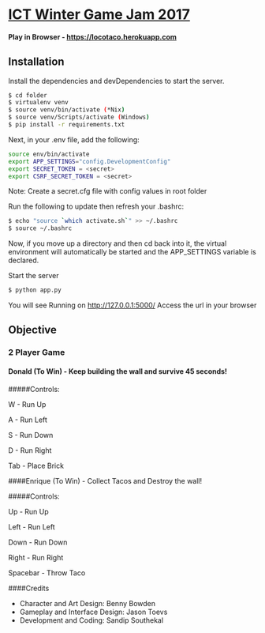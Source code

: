 # [ICT Winter Game Jam 2017](http://ictgamejam.com)
#### Play in Browser - https://locotaco.herokuapp.com

## Installation

Install the dependencies and devDependencies to start the server.

```sh
$ cd folder
$ virtualenv venv
$ source venv/bin/activate (*Nix)
$ source venv/Scripts/activate (Windows)
$ pip install -r requirements.txt
```

Next, in your .env file, add the following:

```sh
source env/bin/activate
export APP_SETTINGS="config.DevelopmentConfig"
export SECRET_TOKEN = <secret>
export CSRF_SECRET_TOKEN = <secret>
```
Note: Create a secret.cfg file with config values in root folder

Run the following to update then refresh your .bashrc:

```sh
$ echo "source `which activate.sh`" >> ~/.bashrc
$ source ~/.bashrc
```

Now, if you move up a directory and then cd back into it, the virtual environment will automatically be started and the APP_SETTINGS variable is declared.

Start the server
```sh
$ python app.py
```
You will see Running on http://127.0.0.1:5000/
Access the url in your browser

## Objective

### 2 Player Game

#### Donald (To Win) - Keep building the wall and survive 45 seconds!

#####Controls:

W - Run Up

A - Run Left

S - Run Down

D - Run Right

Tab - Place Brick

####Enrique (To Win) - Collect Tacos and Destroy the wall!

#####Controls:

Up - Run Up

Left - Run Left

Down - Run Down

Right - Run Right

Spacebar - Throw Taco

####Credits
- Character and Art Design: Benny Bowden
- Gameplay and Interface Design: Jason Toevs
- Development and Coding: Sandip Southekal


